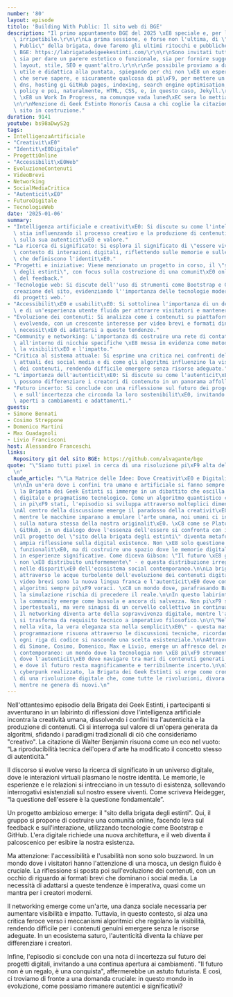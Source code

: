```yaml
---
number: '80'
layout: episode
titolo: 'Building With Public: Il sito web di BGE'
description: "Il primo appuntamento BGE del 2025 \xE8 speciale e, per la sua natura,\
  \ irripetibile.\r\n\r\nLa prima sessione, e forse non l'ultima, di \"Building With\
  \ Public\" della brigata, dove faremo gli ultimi ritocchi e pubblicheremo il sito\
  \ BGE: https://labrigatadeigeekestinti.com/\r\n\r\nSono invitati tutti i geek estinti,\
  \ sia per dare un parere estetico o funzionale, sia per fornire suggerimenti su\
  \ layout, stile, SEO e quant'altro.\r\n\r\nSe possibile proviamo a dare una connotazione\
  \ utile e didattica alla puntata, spiegando per chi non \xE8 un esperto, quello\
  \ che serve sapere, e sicuramente qualcosa di pi\xF9, per mettere un sito online:\
  \ dns, hosting gi GitHub pages, indexing, search engine optimisation, cookie e privacy\
  \ policy e poi, naturalmente, HTML, CSS, e, in questo caso, Jekyll.\r\n\r\nIl sito\
  \ \xE8 un Work In Progress, ma comunque vada luned\xEC sera lo mettiamo online.\r\
  \n\r\nMenzione di Geek Estinto Honoris Causa a chi coglie la citazione dell'attuale\
  \ sito in costruzione."
duration: 9141
youtube: bs98aDwyS2g
tags:
- IntelligenzaArtificiale
- "Creativit\xE0"
- "Identit\xE0Digitale"
- ProgettiOnline
- "Accessibilit\xE0Web"
- EvoluzioneContenuti
- VideoBrevi
- Networking
- SocialMediaCritica
- "Autenticit\xE0"
- FuturoDigitale
- TecnologieWeb
date: '2025-01-06'
summary:
- "Intelligenza artificiale e creativit\xE0: Si discute su come l'intelligenza artificiale\
  \ stia influenzando il processo creativo e la produzione di contenuti, ponendo interrogativi\
  \ sulla sua autenticit\xE0 e valore."
- "La ricerca di significato: Si esplora il significato di \"essere viventi\" in un\
  \ contesto di interazioni digitali, riflettendo sulle memorie e sulle esperienze\
  \ che definiscono l'identit\xE0."
- "Progetti e iniziative: Viene menzionato un progetto in corso, il \"sito della brigata\
  \ degli estinti\", con focus sulla costruzione di una comunit\xE0 online e sull'importanza\
  \ del feedback."
- 'Tecnologie web: Si discute dell''uso di strumenti come Bootstrap e GitHub per la
  creazione del sito, evidenziando l''importanza delle tecnologie moderne nella realizzazione
  di progetti web.'
- "Accessibilit\xE0 e usabilit\xE0: Si sottolinea l'importanza di un design accessibile\
  \ e di un'esperienza utente fluida per attrarre visitatori e mantenere l'interesse."
- "Evoluzione dei contenuti: Si analizza come i contenuti su piattaforme social stiano\
  \ evolvendo, con un crescente interesse per video brevi e formati dinamici, e la\
  \ necessit\xE0 di adattarsi a queste tendenze."
- "Community e networking: L'importanza di costruire una rete di contatti e collaborazioni\
  \ all'interno di nicchie specifiche \xE8 messa in evidenza come metodo per aumentare\
  \ la visibilit\xE0 e l'impatto."
- "Critica al sistema attuale: Si esprime una critica nei confronti delle dinamiche\
  \ attuali dei social media e di come gli algoritmi influenzino la visibilit\xE0\
  \ dei contenuti, rendendo difficile emergere senza risorse adeguate."
- "L'importanza dell'autenticit\xE0: Si discute su come l'autenticit\xE0 e la personalit\xE0\
  \ possono differenziare i creatori di contenuto in un panorama affollato e competitivo."
- "Futuro incerto: Si conclude con una riflessione sul futuro dei progetti digitali\
  \ e sull'incertezza che circonda la loro sostenibilit\xE0, invitando a rimanere\
  \ aperti a cambiamenti e adattamenti."
guests:
- Simone Bennati
- Cosimo Streppone
- Domenico Martini
- Max Guadagnoli
- Livio Francisconi
host: Alessandro Franceschi
links:
  Repository git del sito BGE: https://github.com/alvagante/bge
quote: "\"Siamo tutti pixel in cerca di una risoluzione pi\xF9 alta dell'esistenza\"\
  \n"
claude_article: "\"La Matrice delle Idee: Dove Creativit\xE0 e Digitalit\xE0 Convergono\"\
  \n\nIn un'era dove i confini tra umano e artificiale si fanno sempre pi\xF9 sfumati,\
  \ la Brigata dei Geek Estinti si immerge in un dibattito che oscilla tra filosofia\
  \ digitale e pragmatismo tecnologico. Come un algoritmo quantistico che esiste simultaneamente\
  \ in pi\xF9 stati, l'episodio si sviluppa attraverso molteplici dimensioni concettuali.\n\
  \nAl centro della discussione emerge il paradosso della creativit\xE0 nell'era dell'AI:\
  \ mentre le macchine imparano a emulare l'arte umana, noi umani ci interroghiamo\
  \ sulla natura stessa della nostra originalit\xE0. \xC8 come se Platone incontrasse\
  \ GitHub, in un dialogo dove l'essenza dell'essere si confronta con il codice Bootstrap.\n\
  \nIl progetto del \"sito della brigata degli estinti\" diventa metafora di una pi\xF9\
  \ ampia riflessione sulla digital existence. Non \xE8 solo questione di implementare\
  \ funzionalit\xE0, ma di costruire uno spazio dove le memorie digitali possano cristallizzarsi\
  \ in esperienze significative. Come diceva Gibson: \"Il futuro \xE8 gi\xE0 qui,\
  \ non \xE8 distribuito uniformemente\" - e questa distribuzione irregolare si manifesta\
  \ nelle disparit\xE0 dell'ecosistema social contemporaneo.\n\nLa brigata naviga\
  \ attraverso le acque turbolente dell'evoluzione dei contenuti digitali, dove i\
  \ video brevi sono la nuova lingua franca e l'autenticit\xE0 deve combattere contro\
  \ algoritmi sempre pi\xF9 voraci. \xC8 un mondo dove, parafrasando Baudrillard,\
  \ la simulazione rischia di precedere il reale.\n\nIn questo labirinto digitale,\
  \ la community emerge come bussola e ancora di salvezza. Non pi\xF9 semplici collegamenti\
  \ ipertestuali, ma vere sinapsi di un cervello collettivo in continua evoluzione.\
  \ Il networking diventa arte della sopravvivenza digitale, mentre l'accessibilit\xE0\
  \ si trasforma da requisito tecnico a imperativo filosofico.\n\n\"Nel codice, come\
  \ nella vita, la vera eleganza sta nella semplicit\xE0\" - questa massima zen della\
  \ programmazione risuona attraverso le discussioni tecniche, ricordandoci che dietro\
  \ ogni riga di codice si nasconde una scelta esistenziale.\n\nAttraverso le voci\
  \ di Simone, Cosimo, Domenico, Max e Livio, emerge un affresco del zeitgeist digitale\
  \ contemporaneo: un mondo dove la tecnologia non \xE8 pi\xF9 strumento ma ambiente,\
  \ dove l'autenticit\xE0 deve navigare tra mari di contenuti generati artificialmente,\
  \ e dove il futuro resta magnificamente e terribilmente incerto.\n\nIn questo scenario\
  \ cyberpunk realizzato, la Brigata dei Geek Estinti si erge come cronista e interprete\
  \ di una rivoluzione digitale che, come tutte le rivoluzioni, divora i suoi figli\
  \ mentre ne genera di nuovi.\n"
---
```

Nell'ottantesimo episodio della Brigata dei Geek Estinti, i partecipanti si avventurano in un labirinto di riflessioni dove l'intelligenza artificiale incontra la creatività umana, dissolvendo i confini tra l'autenticità e la produzione di contenuti. Ci si interroga sul valore di un'opera generata da algoritmi, sfidando i paradigmi tradizionali di ciò che consideriamo "creativo". La citazione di Walter Benjamin risuona come un eco nel vuoto: “La riproducibilità tecnica dell'opera d'arte ha modificato il concetto stesso di autenticità.”

Il discorso si evolve verso la ricerca di significato in un universo digitale, dove le interazioni virtuali plasmano le nostre identità. Le memorie, le esperienze e le relazioni si intrecciano in un tessuto di esistenza, sollevando interrogativi esistenziali sul nostro essere viventi. Come scriveva Heidegger, “la questione dell'essere è la questione fondamentale”.

Un progetto ambizioso emerge: il "sito della brigata degli estinti". Qui, il gruppo si propone di costruire una comunità online, facendo leva sul feedback e sull'interazione, utilizzando tecnologie come Bootstrap e GitHub. L'era digitale richiede una nuova architettura, e il web diventa il palcoscenico per esibire la nostra esistenza.

Ma attenzione: l'accessibilità e l'usabilità non sono solo buzzword. In un mondo dove i visitatori hanno l'attenzione di una mosca, un design fluido è cruciale. La riflessione si sposta poi sull'evoluzione dei contenuti, con un occhio di riguardo ai formati brevi che dominano i social media. La necessità di adattarsi a queste tendenze è imperativa, quasi come un mantra per i creatori moderni.

Il networking emerge come un'arte, una danza sociale necessaria per aumentare visibilità e impatto. Tuttavia, in questo contesto, si alza una critica feroce verso i meccanismi algoritmici che regolano la visibilità, rendendo difficile per i contenuti genuini emergere senza le risorse adeguate. In un ecosistema saturo, l'autenticità diventa la chiave per differenziare i creatori.

Infine, l'episodio si conclude con una nota di incertezza sul futuro dei progetti digitali, invitando a una continua apertura ai cambiamenti. "Il futuro non è un regalo, è una conquista", affermerebbe un astuto futurista. E così, ci troviamo di fronte a una domanda cruciale: in questo mondo in evoluzione, come possiamo rimanere autentici e significativi?
